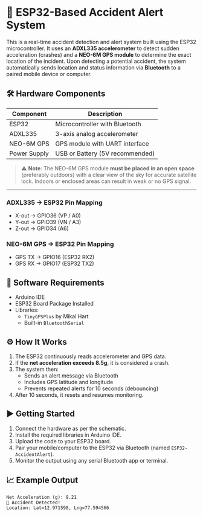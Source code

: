# 🚨 ESP32-Based Accident Alert System

This is a real-time accident detection and alert system built using the ESP32 microcontroller. It uses an **ADXL335 accelerometer** to detect sudden acceleration (crashes) and a **NEO-6M GPS module** to determine the exact location of the incident. Upon detecting a potential accident, the system automatically sends location and status information via **Bluetooth** to a paired mobile device or computer.


## 🛠️ Hardware Components

| Component         | Description                    |
|-------------------|---------------------------------|
| ESP32             | Microcontroller with Bluetooth  |
| ADXL335           | 3-axis analog accelerometer     |
| NEO-6M GPS        | GPS module with UART interface  |
| Power Supply      | USB or Battery (5V recommended) |


> ⚠️ **Note**: The NEO-6M GPS module **must be placed in an open space** (preferably outdoors) with a clear view of the sky for accurate satellite lock. Indoors or enclosed areas can result in weak or no GPS signal.

---

### ADXL335 → ESP32 Pin Mapping

- X-out → GPIO36 (VP / A0)
- Y-out → GPIO39 (VN / A3)
- Z-out → GPIO34 (A6)

### NEO-6M GPS → ESP32 Pin Mapping

- GPS TX → GPIO16 (ESP32 RX2)
- GPS RX → GPIO17 (ESP32 TX2)

## 🔌 Software Requirements

- Arduino IDE
- ESP32 Board Package Installed
- Libraries:
  - `TinyGPSPlus` by Mikal Hart
  - Built-in `BluetoothSerial`

## ⚙️ How It Works

1. The ESP32 continuously reads accelerometer and GPS data.
2. If the **net acceleration exceeds 8.5g**, it is considered a crash.
3. The system then:
   - Sends an alert message via Bluetooth
   - Includes GPS latitude and longitude
   - Prevents repeated alerts for 10 seconds (debouncing)
4. After 10 seconds, it resets and resumes monitoring.

## ▶️ Getting Started

1. Connect the hardware as per the schematic.
2. Install the required libraries in Arduino IDE.
3. Upload the code to your ESP32 board.
4. Pair your mobile/computer to the ESP32 via Bluetooth (named `ESP32-AccidentAlert`).
5. Monitor the output using any serial Bluetooth app or terminal.

## 📈 Example Output

```
Net Acceleration (g): 9.21
🚨 Accident Detected!
Location: Lat=12.971598, Lng=77.594566
